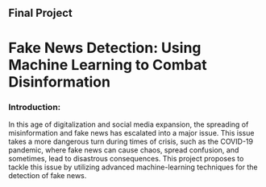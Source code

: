 ## Final Project

# Fake News Detection: Using Machine Learning to Combat Disinformation
### Introduction:
In this age of digitalization and social media expansion, the spreading of misinformation and fake news has escalated into a major issue. This issue takes a more dangerous turn during times of crisis, such as the COVID-19 pandemic, where fake news can cause chaos, spread confusion, and sometimes, lead to disastrous consequences. This project proposes to tackle this issue by utilizing advanced machine-learning techniques for the detection of fake news.
